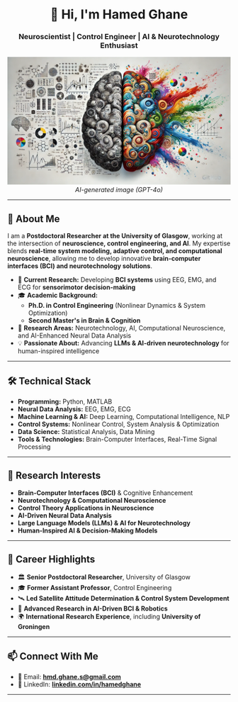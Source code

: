 <div align="center">
  <h1>👋 Hi, I'm Hamed Ghane</h1>
  <h3>Neuroscientist | Control Engineer | AI & Neurotechnology Enthusiast</h3>
</div>

<div align="center">
  <img src="https://github.com/HamedGhaneS/HamedGhaneS/raw/main/Cover.webp" alt="Cover Image">
  <br>
  <i>AI-generated image (GPT-4o)</i>
</div>

---

## 🧠 About Me  

I am a **Postdoctoral Researcher at the University of Glasgow**, working at the intersection of **neuroscience, control engineering, and AI**. My expertise blends **real-time system modeling, adaptive control, and computational neuroscience**, allowing me to develop innovative **brain-computer interfaces (BCI) and neurotechnology solutions**.

- 🔬 **Current Research:** Developing **BCI systems** using EEG, EMG, and ECG for **sensorimotor decision-making**  
- 🎓 **Academic Background:**  
  - **Ph.D. in Control Engineering** (Nonlinear Dynamics & System Optimization)  
  - **Second Master's in Brain & Cognition**  
- 🧪 **Research Areas:** Neurotechnology, AI, Computational Neuroscience, and AI-Enhanced Neural Data Analysis  
- 💡 **Passionate About:** Advancing **LLMs & AI-driven neurotechnology** for human-inspired intelligence  

---

## 🛠️ Technical Stack  

- **Programming:** Python, MATLAB  
- **Neural Data Analysis:** EEG, EMG, ECG  
- **Machine Learning & AI:** Deep Learning, Computational Intelligence, NLP  
- **Control Systems:** Nonlinear Control, System Analysis & Optimization  
- **Data Science:** Statistical Analysis, Data Mining  
- **Tools & Technologies:** Brain-Computer Interfaces, Real-Time Signal Processing  

---

## 🎯 Research Interests  

- **Brain-Computer Interfaces (BCI)** & Cognitive Enhancement  
- **Neurotechnology & Computational Neuroscience**  
- **Control Theory Applications in Neuroscience**  
- **AI-Driven Neural Data Analysis**  
- **Large Language Models (LLMs) & AI for Neurotechnology**  
- **Human-Inspired AI & Decision-Making Models**  

---

## 🌟 Career Highlights  

- 🏛️ **Senior Postdoctoral Researcher**, University of Glasgow  
- 🎓 **Former Assistant Professor**, Control Engineering  
- 🛰️ **Led Satellite Attitude Determination & Control System Development**  
- 🤖 **Advanced Research in AI-Driven BCI & Robotics**  
- 🌍 **International Research Experience**, including **University of Groningen**  

---

## 📫 Connect With Me  

- 📧 Email: **hmd.ghane.s@gmail.com**  
- 🔗 LinkedIn: [**linkedin.com/in/hamedghane**](https://www.linkedin.com/in/hamedghane)  
   

---

